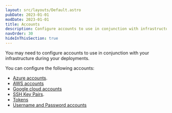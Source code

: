 ```yaml
---
layout: src/layouts/Default.astro
pubDate: 2023-01-01
modDate: 2023-01-01
title: Accounts
description: Configure accounts to use in conjunction with infrastructure during your deployments.
navOrder: 30
hideInThisSection: true
---
```


You may need to configure accounts to use in conjunction with your infrastructure during your deployments.

You can configure the following accounts:

- [Azure accounts](/docs/infrastructure/accounts/azure).
- [AWS accounts](/docs/infrastructure/accounts/aws)
- [Google cloud accounts](/docs/infrastructure/accounts/google-cloud)
- [SSH Key Pairs](/docs/infrastructure/accounts/ssh-key-pair).
- [Tokens](/docs/infrastructure/accounts/tokens)
- [Username and Password accounts](/docs/infrastructure/accounts/username-and-password)

